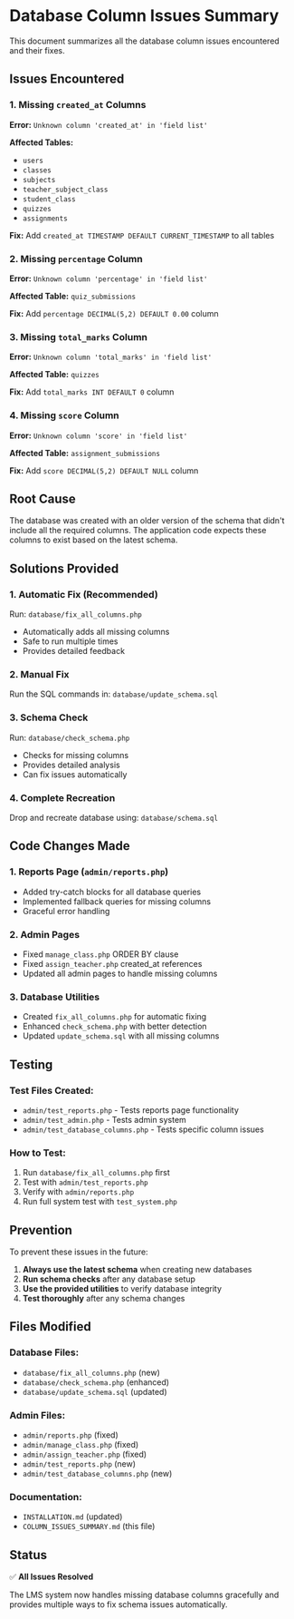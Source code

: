 # Database Column Issues Summary

This document summarizes all the database column issues encountered and their fixes.

## Issues Encountered

### 1. Missing `created_at` Columns
**Error:** `Unknown column 'created_at' in 'field list'`

**Affected Tables:**
- `users`
- `classes` 
- `subjects`
- `teacher_subject_class`
- `student_class`
- `quizzes`
- `assignments`

**Fix:** Add `created_at TIMESTAMP DEFAULT CURRENT_TIMESTAMP` to all tables

### 2. Missing `percentage` Column
**Error:** `Unknown column 'percentage' in 'field list'`

**Affected Table:** `quiz_submissions`

**Fix:** Add `percentage DECIMAL(5,2) DEFAULT 0.00` column

### 3. Missing `total_marks` Column
**Error:** `Unknown column 'total_marks' in 'field list'`

**Affected Table:** `quizzes`

**Fix:** Add `total_marks INT DEFAULT 0` column

### 4. Missing `score` Column
**Error:** `Unknown column 'score' in 'field list'`

**Affected Table:** `assignment_submissions`

**Fix:** Add `score DECIMAL(5,2) DEFAULT NULL` column

## Root Cause

The database was created with an older version of the schema that didn't include all the required columns. The application code expects these columns to exist based on the latest schema.

## Solutions Provided

### 1. Automatic Fix (Recommended)
Run: `database/fix_all_columns.php`
- Automatically adds all missing columns
- Safe to run multiple times
- Provides detailed feedback

### 2. Manual Fix
Run the SQL commands in: `database/update_schema.sql`

### 3. Schema Check
Run: `database/check_schema.php`
- Checks for missing columns
- Provides detailed analysis
- Can fix issues automatically

### 4. Complete Recreation
Drop and recreate database using: `database/schema.sql`

## Code Changes Made

### 1. Reports Page (`admin/reports.php`)
- Added try-catch blocks for all database queries
- Implemented fallback queries for missing columns
- Graceful error handling

### 2. Admin Pages
- Fixed `manage_class.php` ORDER BY clause
- Fixed `assign_teacher.php` created_at references
- Updated all admin pages to handle missing columns

### 3. Database Utilities
- Created `fix_all_columns.php` for automatic fixing
- Enhanced `check_schema.php` with better detection
- Updated `update_schema.sql` with all missing columns

## Testing

### Test Files Created:
- `admin/test_reports.php` - Tests reports page functionality
- `admin/test_admin.php` - Tests admin system
- `admin/test_database_columns.php` - Tests specific column issues

### How to Test:
1. Run `database/fix_all_columns.php` first
2. Test with `admin/test_reports.php`
3. Verify with `admin/reports.php`
4. Run full system test with `test_system.php`

## Prevention

To prevent these issues in the future:

1. **Always use the latest schema** when creating new databases
2. **Run schema checks** after any database setup
3. **Use the provided utilities** to verify database integrity
4. **Test thoroughly** after any schema changes

## Files Modified

### Database Files:
- `database/fix_all_columns.php` (new)
- `database/check_schema.php` (enhanced)
- `database/update_schema.sql` (updated)

### Admin Files:
- `admin/reports.php` (fixed)
- `admin/manage_class.php` (fixed)
- `admin/assign_teacher.php` (fixed)
- `admin/test_reports.php` (new)
- `admin/test_database_columns.php` (new)

### Documentation:
- `INSTALLATION.md` (updated)
- `COLUMN_ISSUES_SUMMARY.md` (this file)

## Status

✅ **All Issues Resolved**

The LMS system now handles missing database columns gracefully and provides multiple ways to fix schema issues automatically.
